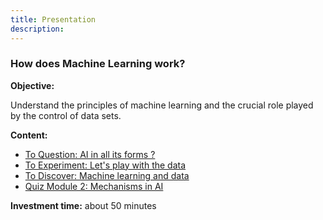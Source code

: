 ```yaml
---
title: Presentation
description:
---
```

### How does Machine Learning work?

**Objective:**

Understand the principles of machine learning and the crucial role played by the control of data sets.

**Content:**

*   [To Question: AI in all its forms ?](../2-1-to-question-ai-in-all-its-forms/2-1-0-ai-in-all-its-forms.html)
*   [To Experiment: Let's play with the data](../2-2-to-experiment-lets-play-with-the-data/2-2-0-tutorial-boosted-with-ai.html)
*   [To Discover: Machine learning and data](../2-3-to-discover-of-machine-learning-data/2-3-0-of-machine-learning-and-data-video.html)
*   [Quiz Module 2: Mechanisms in AI](../2-4-quiz-module-2/2-4-0-quiz-2-mechanisms-in-ai.html)

**Investment time:** about 50 minutes
